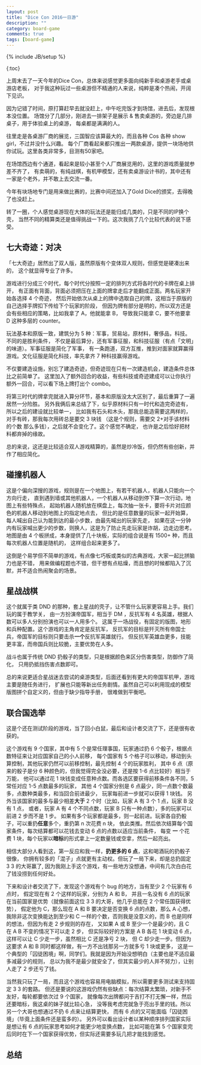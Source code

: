 ```yaml
---
layout: post
title: "Dice Con 2016一日游"
description: ""
category: board-game
comments: true
tags: [board-game]
---
```

{% include JB/setup %}

{:toc}

上周末去了一天今年的Dice Con，总体来说感觉更多面向纯新手和桌游老手或桌游店老板，
对于我这种玩过一些桌游但不精通的人来说，纯粹是凑个热闹，开阔下见识。

因为记错了时间，原打算赶早去就没赶上，中午吃完饭才到场馆，进去后，发现根本没位置。
场馆分了几部分，刚进去一排架子是展示 & 售卖桌游的，旁边是几排桌子，用于体验桌上的桌游，
每桌都是满满的人。

往里走是各桌游厂商的展览，<!--more-->三国智应该算最大的，而且各种 Cos 各种 show girl，不过并没什么兴趣。
每个厂商看起来都只推出一两款桌游，提供一块场地供你试玩。这里各类非常多，目测有50家吧。

在场馆西边有个通道，看起来是较小甚至个人厂商展览用的，这里的游戏质量就参差不齐了，
有卖萌的，有纯战棋，有机甲模型，还有卖桌游设计书的，其中还有一家是个老外，并不敢上去交流一番。

今年有块场地专门是用来做比赛的，比赛中间还加入了Gold Dice的颁奖，去得晚了也没赶上。

转了一圈，个人感觉桌游现在大体的玩法还是能归成几类的，只是不同的IP换个壳，
当然不同的精算类还是值得挑战一下的。这次我挑了几个比较代表的说下感受。

## 七大奇迹：对决
「七大奇迹」居然出了双人版，虽然原版有个变体双人规则，但感觉是硬凑出来的，
这个就显得专业了许多。

游戏进行分成三个时代，每个时代分按照一定的排列方式将各时代的卡牌在桌上排开，
有正面有背面，背面必须把压在上面的牌拿走后才能翻成正面。两名玩家开始各选择 4 个奇迹，
然后开始依次从桌上的牌中选取自己的牌，这相当于原版的自己选择手牌扣下传给下个玩家的阶段，
但因为牌有部分是明的，所以双方还是会有些相应的策略，比如我拿了 A，他就能拿 B，
导致我只能拿 C，要不他要拿 D 这种多层的 counter。

玩法基本和原版一致，建筑分为 5 种：军事，贸易站，原材料，奢侈品，科技。不同的是胜利条件，
不仅是最后算分，还有军事征服，和科技征服（有点「文明」的味道）。军事征服是简化了军事，
有一条跑道，双方互推，推到对面家就算赢得游戏。文化征服是简化科技，率先拿齐 7 种科技赢得游戏。

不仅要建造设施，别忘了建造奇迹，但奇迹现在只有一次建造机会，建造条件总体比之前简单了。
这里加入了额外回合的收益，有些科技或奇迹建成可以让你执行额外一回合，可以看下场上牌打出个 combo。

将第三时代的牌拿完就进入算分环节，基本和原版没太大区别了，最后重算了一遍居然一分险胜。
另外我俩后来总结了下，似乎原材料只有一时代和造完奇迹有，所以之后的建设就比较单一，
比如我有石头和木头，那我总能造需要这两样的，对手有砖，那我每次用砖总是要交 3 块钱
（这是个规则，需要交 2+对手该材料的个数 那么多钱），之后就不会变化了。这个感觉不确定，
也许是之后恰好把材料都弃掉的缘故。

总的来说，这还是比较适合双人游戏精算的，虽然是炒冷饭，但仍然有些创新，并作了相应简化。

## 碰撞机器人
这是个偏向深搜的游戏，规则是在一个地图上，有若干机器人，机器人只能向一个方向行走，
直到遇到墙或其他机器人，一个机器人从移动到停下算一次行动，地图上有些特殊点，
起始机器人随机放在棋盘上，每次抽一张卡，要将卡片对应颜色的机器人移动到地图上的指定地点去，
但比的是任意数量的玩家一起开始算，每人喊出自己认为能到达的最小步数，由最先喊出的玩家先走，
如果在这一分钟内有玩家喊出更少的步数，则换人，这是为了防止先走玩家是诈胡，边走边思考。
地图是由 4 个板拼成，本身提供了几十块板，实际的组合说是有 1500+ 种，而且每次机器人位置是随机的，
这样组合起来更多了。

这倒是个易学但不简单的游戏，有点像七巧板或类似的古典游戏，大家一起比拼脑力也是不错，
用来做编程题也不错，但干想有点枯燥，而且想的时候都陷入了沉默，并不适合热闹聚会的场景。

## 星战战棋
这个就属于类 DND 的那种，套上星战的壳子，让不管什么玩家更容易上手。我们玩的属于教学关，
由一方扮演帝国军，相当于 DM ，反抗军有 4 名英雄，根据人数可以多人分别扮演也可以一人用多个。
这属于一场战役，有固定的版图，地形和兵种配置。这个游戏的主角肯定是反抗军，
反抗军的目标是歼灭所有帝国士兵，帝国军的目标则只要击杀**一个**反抗军英雄就行。
但反抗军英雄血更多，技能更丰富，而帝国兵则比较脆，主要优势在人多。

战斗也属于传统 DND 扔骰子的类型，只是根据颜色来区分伤害类型，防御作了简化，
只用扔抵挡伤害点数即可。

总的来说更适合星战迷去尝试的桌游类型，后面还看到有更大的帝国军机甲，游戏主要是随任务进行，
扩展也只能等新出任务剧情。虽然自己可以利用现成的模型版图拼个自定义的，但由于缺少指导手册，
很难做到平衡吧。

## 联合国选举
这是个还在测试阶段的游戏，当了回小白鼠，最后和设计者交流了下，还是很有收获的。

这个游戏有 9 个国家，其中有 5 个是常任理事国，玩家通过扔 6 个骰子，根据点数特征来让对应国家自己的小人前移，
每个国家有 5 个格子可以移动，移动到头算控制，其他玩家仍然可以前移控制，最先控制 4 个的玩家胜利，
其中 6 点（原来的骰子是分 6 种颜色的，但我觉得完全没必要，还是按 1-6 点比较好）相当于万能，
他可以通过花 1 块钱变成任意种点数。而各选区要获得前移条件各不同，5 常任对应 1-5 点数最多的玩家，
其他 4 个国家分别是 6 点最少，同一点数个数最多，点数种类最多，和当回合前进最少，
玩家每前进一步就可以获得 1 块钱。
另外当该国家的最多与最少相差**大于** 2 个时（比如，玩家 A 有 3 个 1 点，玩家 B 没有 1 点，
或者，玩家 A 有 4 个不同点数，玩家 B 只有一种点数），多的玩家可以前进 2 步而不是 1 步。
如果有多个玩家都是最多，则一起前进。玩家各自扔骰子，可以重扔**任意**多个，重扔第 n 次花费 n 块，
依此类推。然后依次结算每个国家条件，每次结算都可以花钱去变动 6 点的点数以适应当前条件，
每变 **一** 个花费 1 块，每个玩家以**暗标**的形式拿上一定数量钱或空拿，然后一起亮出。

相信大部分人看到这，第一反应和我一样，**扔更多的 6 点**，这和喝酒玩的扔骰子很像，
你拥有较多的「混子」点就更有主动权。但玩了一局下来，却是总扔固定 3 3 的大哥赢了,
因为我刚上手这个游戏，有一些地方没想通，中间有几次白白花了钱没捞到任何好处。

下来和设计者交流了下，发现这个游戏有个 bug 的地方，当有至少 2 个玩家有 6 点时，
假定现在有 2 个这样的玩家，分别为 A 和 B，
并且一名没有 6 点的玩家在当前国家是优势（就像前面这位 3 3 的大哥，他几乎总能在 2 个常任国获得优势），
假定他为 C，那么现在 A 和 B 要决定是否变换 6 点的点数，那么 A 心想，我除非这次变换能达到至少和 C
一样的个数，否则我是没意义的，而 B 也是同样的想法，但因为有走 2 步规则的存在，
又如果 A 或 B 至少一个是最少的，且 C 在 A B 不变的情况下可以走 2 步，
但实际较好的方案是 A B 各花 1 块变动 6 点，这样可以让 C 少走一步，虽然相比 C 还是净亏 2 块，
但 C 却少走一步。但因为这要求 A 和 B 同时都这样做，有一方不出钱那另一方就多亏 1 块或更多，
这是一个典型的「囚徒困境」啊，同学们。我就是因为开始没想明白（主要也是不适应最多减最少的规则，
总以为我不是最少就安全了，但其实最少的人并不努力），让别人走了 2 步还亏了钱。

当然我只玩了一局，而且这个游戏也容易用电脑模拟，所以需要更多测试来支持固定 3 3 的套路。
但还是要说的这游戏仍然有些缺点：每次结算太繁琐，对新手不友好，每轮都要依次过 9 个国家，
就像每次出牌都问于吉打不打无懈一样，然后还要暗标，我这桌的妹子就比较心急，
没等我考虑完就急于亮出手里的钱。所以另一个大哥也想通过不扔 6 点来让结算更快，
而有 6 点的又可能面临「囚徒困境」（毕竟上面条件还是蛮多的）。
另外可以看出设计者以某种顺序排列国家实际是想让有 6 点的玩家思考如何才能更少地变换点数，
比如可能在第 5 个国家变完后同时在下一个国家获得优势，但实际还需要多玩几把才能找到感觉。

## 总结
